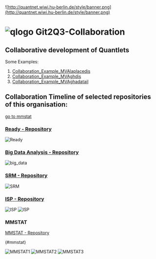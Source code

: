 
![http://quantnet.wiwi.hu-berlin.de/style/banner.png](http://quantnet.wiwi.hu-berlin.de/style/banner.png)

# ![qlogo](http://quantnet.wiwi.hu-berlin.de/graphics/quantlogo.png) **Git2Q3-Collaboration**


## Collaborative development of Quantlets

Some Examples:

1. [Collaboration_Example_MVAlaplacedis](https://github.com/QuantLet/Collaboration_Example_MVAlaplacedis)
2. [Collaboration_Example_MVAghdis](https://github.com/QuantLet/Collaboration_Example_MVAghdis)
3. [Collaboration_Example_MVAghadatail](https://github.com/QuantLet/Collaboration_Example_MVAghadatail)



## Collaboration Timeline of selected repositories of this organisation:

[go to mmstat](#mmstat)

### [Ready - Repository](https://github.com/QuantLet/Ready)

![Ready](gh_visu_Ready_collaboration_5.png)

### [Big Data Analysis - Repository](https://github.com/QuantLet/big_data_analysis)

![big_data](gh_visu_big_data_collaboration_1.png)

### [SRM - Repository](https://github.com/QuantLet/SRM)

![SRM](gh_visu_SRM_collaboration_4.png)

### [ISP - Repository](https://github.com/lborke/statsintro_python)

![ISP](gh_visu_ISP_collaboration_1.png)
![ISP](gh_visu_ISP_collaboration_2.png)

### MMSTAT
[MMSTAT - Repository](https://github.com/QuantLet/MMSTAT)

(#mmstat)

![MMSTAT1](gh_visu_MMSTAT_collaboration_1.png)
![MMSTAT2](gh_visu_MMSTAT_collaboration_2.png)
![MMSTAT3](gh_visu_MMSTAT_collaboration_3.png)
